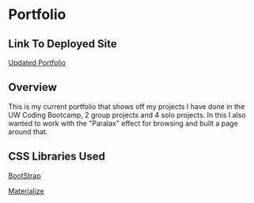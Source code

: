 
# Portfolio


## Link To Deployed Site

[Updated Portfolio](https://merkraith.github.io/Portfolio/)

## Overview

This is my current portfolio that shows off my projects I have done in the UW Coding Bootcamp, 2 group projects and 4 solo projects.  In this I also wanted to work with the "Paralax" effect for browsing and built a page around that.

## CSS Libraries Used

[BootStrap](https://getbootstrap.com/)

[Materialize](https://materializecss.com/)
